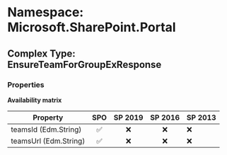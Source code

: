 # Namespace: Microsoft.SharePoint.Portal

## Complex Type: EnsureTeamForGroupExResponse

### Properties

**Availability matrix**

Property | SPO | SP 2019 | SP 2016 | SP 2013
----------|:---:|:-------:|:-------:|:-------
teamsId (Edm.String) | ✅ | ❌ | ❌ | ❌
teamsUrl (Edm.String) | ✅ | ❌ | ❌ | ❌
